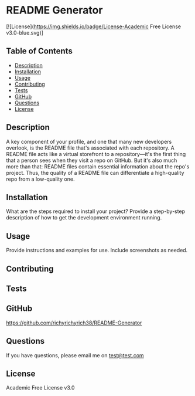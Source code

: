 # README Generator

[![License](https://img.shields.io/badge/License-Academic Free License v3.0-blue.svg)]

## Table of Contents

  - [Description](#description)
  - [Installation](#installation)
  - [Usage](#usage)
  - [Contributing](#contributing)
  - [Tests](#tests)
  - [GitHub](#github)
  - [Questions](#questions)
  - [License](#license)

## Description

A key component of your profile, and one that many new developers overlook, is the README file that's associated with each repository. A README file acts like a virtual storefront to a repository—it's the first thing that a person sees when they visit a repo on GitHub. But it's also much more than that: README files contain essential information about the repo's project. Thus, the quality of a README file can differentiate a high-quality repo from a low-quality one.

## Installation 

What are the steps required to install your project? Provide a step-by-step description of how to get the development environment running.

## Usage 

Provide instructions and examples for use. Include screenshots as needed.

## Contributing 



## Tests 



## GitHub

https://github.com/richyrichyrich38/README-Generator

## Questions

If you have questions, please email me on test@test.com

## License 

Academic Free License v3.0


